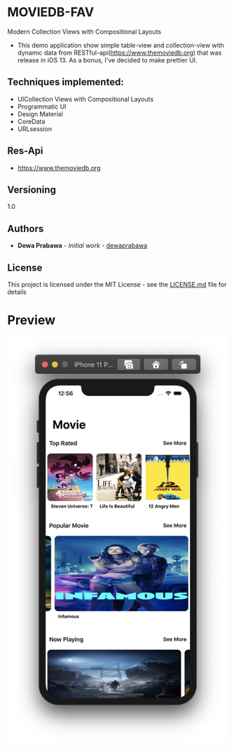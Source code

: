 # MOVIEDB-FAV
Modern Collection Views with Compositional Layouts

* This demo application show simple table-view and collection-view with dynamic data from RESTful-api(https://www.themoviedb.org) that was release in iOS 13. As a bonus, I've decided to make prettier UI.

## Techniques implemented:
* UICollection Views with Compositional Layouts
* Programmatic UI
* Design Material
* CoreData
* URLsession

## Res-Api 
* https://www.themoviedb.org

## Versioning

1.0

## Authors

* **Dewa Prabawa** - *Initial work* - [dewaprabawa](https://github.com/dewaprabawa)


## License

This project is licensed under the MIT License - see the [LICENSE.md](LICENSE.md) file for details
# Preview 

![](https://github.com/dewaprabawa/MOVIEDB-FAV/blob/master/1.png) 
